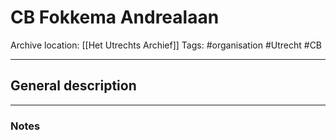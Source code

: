 # CB Fokkema Andrealaan
Archive location: [[Het Utrechts Archief]]
Tags: #organisation #Utrecht #CB  

---
## General description

---
### Notes